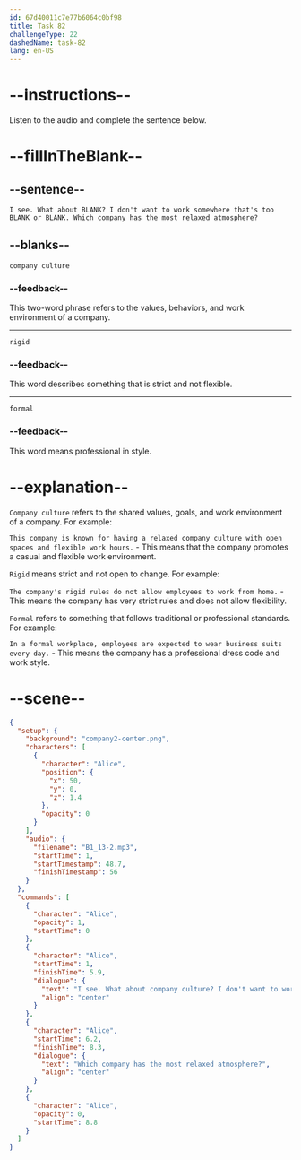 ```yaml
---
id: 67d40011c7e77b6064c0bf98
title: Task 82
challengeType: 22
dashedName: task-82
lang: en-US
---
```


<!-- (Audio) Alice: I see. What about company culture? I don't want to work somewhere that's too rigid or formal. Which company has the most relaxed atmosphere? -->

# --instructions--

Listen to the audio and complete the sentence below.

# --fillInTheBlank--

## --sentence--

`I see. What about BLANK? I don't want to work somewhere that's too BLANK or BLANK. Which company has the most relaxed atmosphere?`

## --blanks--

`company culture`

### --feedback--

This two-word phrase refers to the values, behaviors, and work environment of a company.

---

`rigid`

### --feedback--

This word describes something that is strict and not flexible.

---

`formal`

### --feedback--

This word means professional in style.

# --explanation--

`Company culture` refers to the shared values, goals, and work environment of a company. For example:  

`This company is known for having a relaxed company culture with open spaces and flexible work hours.` - This means that the company promotes a casual and flexible work environment.

`Rigid` means strict and not open to change. For example:  

`The company's rigid rules do not allow employees to work from home.` - This means the company has very strict rules and does not allow flexibility.

`Formal` refers to something that follows traditional or professional standards. For example:  

`In a formal workplace, employees are expected to wear business suits every day.` - This means the company has a professional dress code and work style.

# --scene--

```json
{
  "setup": {
    "background": "company2-center.png",
    "characters": [
      {
        "character": "Alice",
        "position": {
          "x": 50,
          "y": 0,
          "z": 1.4
        },
        "opacity": 0
      }
    ],
    "audio": {
      "filename": "B1_13-2.mp3",
      "startTime": 1,
      "startTimestamp": 48.7,
      "finishTimestamp": 56
    }
  },
  "commands": [
    {
      "character": "Alice",
      "opacity": 1,
      "startTime": 0
    },
    {
      "character": "Alice",
      "startTime": 1,
      "finishTime": 5.9,
      "dialogue": {
        "text": "I see. What about company culture? I don't want to work somewhere that's too rigid or formal.",
        "align": "center"
      }
    },
    {
      "character": "Alice",
      "startTime": 6.2,
      "finishTime": 8.3,
      "dialogue": {
        "text": "Which company has the most relaxed atmosphere?",
        "align": "center"
      }
    },
    {
      "character": "Alice",
      "opacity": 0,
      "startTime": 8.8
    }
  ]
}
```
